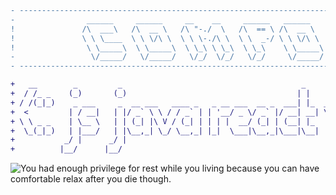 ```diff
- ------------------------------------------------------------------------------------------------------------------------ -
-                ______     ______     __    __     ______   ______     ______     __     ______   ______                  -
!               /\  ___\   /\  __ \   /\ "-./  \   /\  == \ /\  __ \   /\  ___\   /\ \   /\__  _\ /\  ___\                 !
!               \ \ \____  \ \ \/\ \  \ \ \-./\ \  \ \  _-/ \ \ \/\ \  \ \___  \  \ \ \  \/_/\ \/ \ \  __\                 !
!                \ \_____\  \ \_____\  \ \_\ \ \_\  \ \_\    \ \_____\  \/\_____\  \ \_\    \ \_\  \ \_____\               !
-                 \/_____/   \/_____/   \/_/  \/_/   \/_/     \/_____/   \/_____/   \/_/     \/_/   \/_____/               -
- ------------------------------------------------------------------------------------------------------------------------ -
```
```diff
+   __        _         _                                        _                                      _ _            __  +
+  / /_ _    (_)       (_)                                      | |                                    | | |        _ _\ \ +
+ / /(_|_)    _ ___     _  __ ___   ____ _   _ __ ___  __ _  ___| |_  __   ___   _  ___   _____   _____| | |_ ___  (_|_)\ \+
+  <         | / __|   | |/ _` \ \ / / _` | | '__/ _ \/ _` |/ __| __| \ \ / / | | |/ _ \ / __\ \ / / _ \ | __/ _ \       > +
+ \ \ _ _    | \__ \   | | (_| |\ V / (_| | | | |  __/ (_| | (__| |_   \ V /| |_| |  __/ \__ \\ V /  __/ | ||  __/  _ _ / /+
+  \_(_|_)   | |___/   | |\__,_| \_/ \__,_| |_|  \___|\__,_|\___|\__|   \_/  \__,_|\___| |___/ \_/ \___|_|\__\___| (_|_)_/ +
+           _/ |      _/ |                                                                                                 +
+          |__/      |__/                                                                                                  +
```

![You had enough privilege for rest while you living because you can have comfortable relax after you die though.](https://res.cloudinary.com/practicaldev/image/fetch/s--sy8ZkrUV--/c_imagga_scale,f_auto,fl_progressive,h_420,q_auto,w_1000/https://dev-to-uploads.s3.amazonaws.com/uploads/articles/av606rjwkei2acvjjzhj.png)
